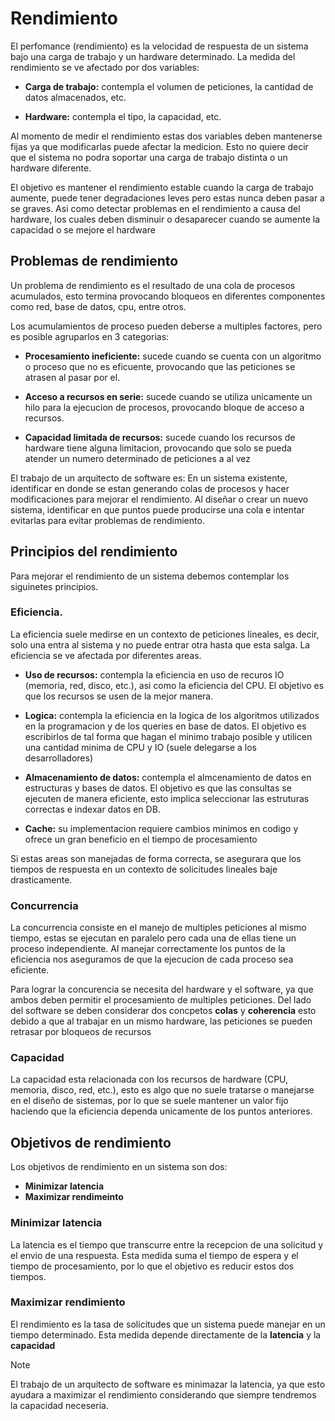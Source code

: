 # Rendimiento
El perfomance (rendimiento) es la velocidad de respuesta de un sistema bajo una 
carga de trabajo y un hardware determinado. La medida del rendimiento se ve afectado
por dos variables:

- **Carga de trabajo:** contempla el volumen de peticiones, la cantidad de datos
almacenados, etc.

- **Hardware:** contempla el tipo, la capacidad, etc.

Al momento de medir el rendimiento estas dos variables deben mantenerse fijas ya que 
modificarlas puede afectar la medicion. Esto no quiere decir que el sistema no podra 
soportar una carga de trabajo distinta o un hardware diferente.

El objetivo es mantener el rendimiento estable cuando la carga de trabajo aumente, 
puede tener degradaciones leves pero estas nunca deben pasar a se graves.
Asi como detectar problemas en el rendimiento a causa del hardware, los
cuales deben disminuir o desaparecer cuando se aumente la capacidad o se mejore el hardware

## Problemas de rendimiento
Un problema de rendimiento es el resultado de una cola de procesos acumulados, esto
termina provocando bloqueos en diferentes componentes como red, base de datos, cpu,
entre otros.

Los acumulamientos de proceso pueden deberse a multiples factores, pero es posible
agruparlos en 3 categorias:

- **Procesamiento ineficiente:** sucede cuando se cuenta con un algoritmo o proceso 
que no es eficuente, provocando que las peticiones se atrasen al pasar por el.
  
- **Acceso a recursos en serie:** sucede cuando se utiliza unicamente un hilo para 
la ejecucion de procesos, provocando bloque de acceso a recursos.

- **Capacidad limitada de recursos:** sucede cuando los recursos de hardware tiene alguna 
limitacion, provocando que solo se pueda atender un numero determinado de peticiones a al vez

El trabajo de un arquitecto de software es:
En un sistema existente, identificar en donde se estan generando colas de procesos y 
hacer modificaciones para mejorar el rendimiento.
Al diseñar o crear un nuevo sistema, identificar en que puntos puede producirse una cola
e intentar evitarlas para evitar problemas de rendimiento.

## Principios del rendimiento
Para mejorar el rendimiento de un sistema debemos contemplar los siguinetes principios.

### **Eficiencia.** 
La eficiencia suele medirse en un contexto de peticiones lineales, es decir, solo una 
entra al sistema y no puede entrar otra hasta que esta salga. La eficiencia se ve 
afectada por diferentes areas.

- **Uso de recursos:** contempla la eficiencia en uso de recuros IO (memoria, red, disco, etc.), 
asi como la eficiencia del CPU. El objetivo es que los recursos se usen de la mejor manera. 

- **Logica:** contempla la eficiencia en la logica de los algoritmos utilizados en la 
programacion y de los queries en base de datos. El objetivo es escribirlos de tal forma 
que hagan el minimo trabajo posible y utilicen una cantidad minima de CPU y IO 
(suele delegarse a los desarrolladores)

- **Almacenamiento de datos:** contempla el almcenamiento de datos en estructuras y 
bases de datos. El objetivo es que las consultas se ejecuten de manera eficiente, 
esto implica seleccionar las estruturas correctas e indexar datos en DB.

- **Cache:** su implementacion requiere cambios minimos en codigo y ofrece un gran 
beneficio en el tiempo de procesamiento

Si estas areas son manejadas de forma correcta, se asegurara que los tiempos de 
respuesta en un contexto de solicitudes lineales baje drasticamente.

### **Concurrencia**
La concurrencia consiste en el manejo de multiples peticiones al mismo tiempo, estas 
se ejecutan en paralelo pero cada una de ellas tiene un proceso independiente. Al 
manejar correctamente los puntos de la eficiencia nos aseguramos de que la ejecucion 
de cada proceso sea eficiente.

Para lograr la concurencia se necesita del hardware y el software, ya que ambos deben 
permitir el procesamiento de multiples peticiones. Del lado del software se deben 
considerar dos concpetos **colas** y **coherencia** esto debido a que al trabajar 
en un mismo hardware, las peticiones se pueden retrasar por bloqueos de recursos

### **Capacidad**
La capacidad esta relacionada con los recursos de hardware (CPU, memoria, disco, red, etc.), 
esto es algo que no suele tratarse o manejarse en el diseño de sistemas, por lo que se 
suele mantener un valor fijo haciendo que la eficiencia dependa unicamente de los 
puntos anteriores.

## Objetivos de rendimiento
Los objetivos de rendimiento en un sistema son dos:

- **Minimizar latencia**
- **Maximizar rendimeinto**

### Minimizar latencia
La latencia es el tiempo que transcurre entre la recepcion de una solicitud y el envio
de una respuesta. Esta medida suma el tiempo de espera y el tiempo de procesamiento, 
por lo que el objetivo es reducir estos dos tiempos.

### Maximizar rendimiento
El rendimiento es la tasa de solicitudes que un sistema puede manejar en un tiempo
determinado. Esta medida depende directamente de la **latencia** y la **capacidad**

>[!NOTE]
>El trabajo de un arquitecto de software es minimazar la latencia, ya que esto ayudara 
>a maximizar el rendimiento considerando que siempre tendremos la capacidad neceseria.

